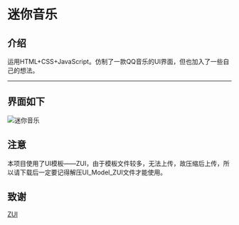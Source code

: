 # 迷你音乐

## 介绍
运用HTML+CSS+JavaScript。仿制了一款QQ音乐的UI界面，但也加入了一些自己的想法。
***
## 界面如下
![迷你音乐](https://images.gitee.com/uploads/images/2019/1218/192230_a77799f7_2020534.png "miniMusic.png")
## 注意
本项目使用了UI模板——ZUI，由于模板文件较多，无法上传，故压缩后上传，所以请下载后一定要记得解压UI_Model_ZUI文件才能使用。
## 致谢
[ZUI](http://zui.sexy/)